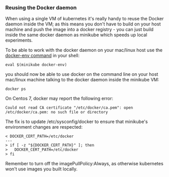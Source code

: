 ### Reusing the Docker daemon

When using a single VM of kubernetes it's really handy to reuse the Docker daemon inside the VM; as this means you don't have to build on your host machine and push the image into a docker registry - you can just build inside the same docker daemon as minikube which speeds up local experiments.

To be able to work with the docker daemon on your mac/linux host use the [docker-env command](./docs/minikube_docker-env.md) in your shell:

```
eval $(minikube docker-env)
```
you should now be able to use docker on the command line on your host mac/linux machine talking to the docker daemon inside the minikube VM:
```
docker ps
```

On Centos 7, docker may report the following error:

```
Could not read CA certificate "/etc/docker/ca.pem": open /etc/docker/ca.pem: no such file or directory
```

The fix is to update /etc/sysconfig/docker to ensure that minikube's environment changes are respected:

```
< DOCKER_CERT_PATH=/etc/docker
---
> if [ -z "${DOCKER_CERT_PATH}" ]; then
>   DOCKER_CERT_PATH=/etc/docker
> fi
```

Remember to turn off the imagePullPolicy:Always, as otherwise kubernetes won't use images you built locally.